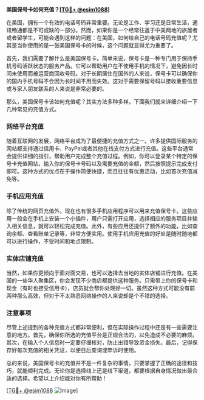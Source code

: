 **美国保号卡如何充值？[[TG💪+ @esim1088](https://t.me/s/esim1088)]**

在美国，拥有一个有效的电话号码非常重要。无论是工作、学习还是日常生活，通讯畅通都是不可或缺的一部分。然而，如果你是一个经常往返于中美两地的旅居者或者留学生，可能会遇到这样的问题：在美国，如何给自己的电话号码充值呢？尤其是当你使用的是一张美国保号卡的时候，这个问题就显得尤为重要了。

首先，我们需要了解什么是美国保号卡。简单来说，保号卡是一种专门用于保持手机号码活跃状态的服务产品。它可以帮助用户在不使用手机的情况下，避免因长时间未使用而被运营商回收号码。对于长期居住在国外的人来说，保号卡可以确保你的国内手机号码不会因为长时间不用而失效。这对于需要保留号码以接收重要信息或与家人朋友联系的人来说是非常必要的。

那么，美国保号卡该如何充值呢？其实方法多种多样，下面我们就来详细介绍一下几种常见的充值方式。

### 网络平台充值

随着互联网的发展，网络平台成为了最便捷的充值方式之一。许多提供国际服务的网站都支持通过信用卡、PayPal或者其他在线支付方式进行充值。这些平台通常会提供详细的指引，帮助用户完成整个充值过程。例如，你可以登录某个特定的保号卡充值网站，输入你的保号卡号码以及需要充值的金额，然后按照提示完成支付即可。这种方式的优点在于操作简便快捷，而且往往有优惠活动，比如首次充值减免等。

### 手机应用充值

除了传统的网页充值外，现在也有很多手机应用程序可以用来充值保号卡。这些应用一般会在手机上安装一个小插件，用户只需打开应用，选择相应的服务项目并输入相关信息，就可以轻松完成充值。此外，有些应用还提供了额外的功能，比如查询余额、查看账单记录等，非常方便实用。使用手机应用充值的好处是随时随地都可以进行操作，不受时间和地点限制。

### 实体店铺充值

当然，如果你更倾向于面对面交易，也可以选择去当地的实体店铺进行充值。在美国的一些华人聚集区，你会发现不少商店都提供这种服务。只需带上你的保号卡和现金（有时也接受信用卡），店员就会帮你处理好一切。虽然这种方式可能没有前两种那么高效，但对于不太熟悉网络操作的人来说却是个不错的选择。

### 注意事项

尽管上述提到的各种充值方式都非常便利，但在实际操作过程中还是有一些需要注意的地方。首先，确保你所选的充值平台是正规合法的，以免造成不必要的麻烦。其次，在输入个人信息时一定要仔细核对，防止出错导致资金损失。最后，记得保存好每次充值的相关凭证，以便日后查询或申诉时使用。

总的来说，美国保号卡的充值并不是一件复杂的事情，只要掌握了正确的途径和技巧，就能顺利完成。无论你是选择线上还是线下渠道，都要根据自身情况做出最合适的选择。希望以上介绍能对你有所帮助！

[[TG💪+ @esim1088](https://t.me/s/esim1088) ![Image](https://i.postimg.cc/4NQfJmqS/Snipaste-2025-05-13-00-14-12.png)]